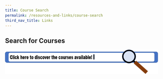 ```yaml
---
title: Course Search
permalink: /resources-and-links/course-search
third_nav_title: Links
---
```


## Search for Courses
[![Course Search](/images/resources-and-links/course-search-words.png)](https://e-services.ncss.gov.sg/Training/Course/TemplateSearch "Search for Courses")

